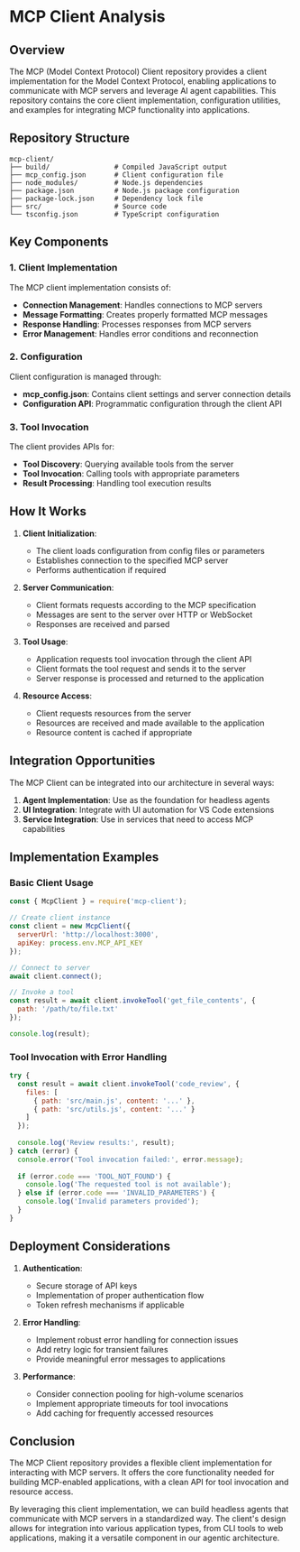 # MCP Client Analysis

## Overview

The MCP (Model Context Protocol) Client repository provides a client implementation for the Model Context Protocol, enabling applications to communicate with MCP servers and leverage AI agent capabilities. This repository contains the core client implementation, configuration utilities, and examples for integrating MCP functionality into applications.

## Repository Structure

```
mcp-client/
├── build/                # Compiled JavaScript output
├── mcp_config.json       # Client configuration file
├── node_modules/         # Node.js dependencies
├── package.json          # Node.js package configuration
├── package-lock.json     # Dependency lock file
├── src/                  # Source code
└── tsconfig.json         # TypeScript configuration
```

## Key Components

### 1. Client Implementation

The MCP client implementation consists of:

- **Connection Management**: Handles connections to MCP servers
- **Message Formatting**: Creates properly formatted MCP messages
- **Response Handling**: Processes responses from MCP servers
- **Error Management**: Handles error conditions and reconnection

### 2. Configuration

Client configuration is managed through:

- **mcp_config.json**: Contains client settings and server connection details
- **Configuration API**: Programmatic configuration through the client API

### 3. Tool Invocation

The client provides APIs for:

- **Tool Discovery**: Querying available tools from the server
- **Tool Invocation**: Calling tools with appropriate parameters
- **Result Processing**: Handling tool execution results

## How It Works

1. **Client Initialization**:
   - The client loads configuration from config files or parameters
   - Establishes connection to the specified MCP server
   - Performs authentication if required

2. **Server Communication**:
   - Client formats requests according to the MCP specification
   - Messages are sent to the server over HTTP or WebSocket
   - Responses are received and parsed

3. **Tool Usage**:
   - Application requests tool invocation through the client API
   - Client formats the tool request and sends it to the server
   - Server response is processed and returned to the application

4. **Resource Access**:
   - Client requests resources from the server
   - Resources are received and made available to the application
   - Resource content is cached if appropriate

## Integration Opportunities

The MCP Client can be integrated into our architecture in several ways:

1. **Agent Implementation**: Use as the foundation for headless agents
2. **UI Integration**: Integrate with UI automation for VS Code extensions
3. **Service Integration**: Use in services that need to access MCP capabilities

## Implementation Examples

### Basic Client Usage

```javascript
const { McpClient } = require('mcp-client');

// Create client instance
const client = new McpClient({
  serverUrl: 'http://localhost:3000',
  apiKey: process.env.MCP_API_KEY
});

// Connect to server
await client.connect();

// Invoke a tool
const result = await client.invokeTool('get_file_contents', {
  path: '/path/to/file.txt'
});

console.log(result);
```

### Tool Invocation with Error Handling

```javascript
try {
  const result = await client.invokeTool('code_review', {
    files: [
      { path: 'src/main.js', content: '...' },
      { path: 'src/utils.js', content: '...' }
    ]
  });
  
  console.log('Review results:', result);
} catch (error) {
  console.error('Tool invocation failed:', error.message);
  
  if (error.code === 'TOOL_NOT_FOUND') {
    console.log('The requested tool is not available');
  } else if (error.code === 'INVALID_PARAMETERS') {
    console.log('Invalid parameters provided');
  }
}
```

## Deployment Considerations

1. **Authentication**:
   - Secure storage of API keys
   - Implementation of proper authentication flow
   - Token refresh mechanisms if applicable

2. **Error Handling**:
   - Implement robust error handling for connection issues
   - Add retry logic for transient failures
   - Provide meaningful error messages to applications

3. **Performance**:
   - Consider connection pooling for high-volume scenarios
   - Implement appropriate timeouts for tool invocations
   - Add caching for frequently accessed resources

## Conclusion

The MCP Client repository provides a flexible client implementation for interacting with MCP servers. It offers the core functionality needed for building MCP-enabled applications, with a clean API for tool invocation and resource access.

By leveraging this client implementation, we can build headless agents that communicate with MCP servers in a standardized way. The client's design allows for integration into various application types, from CLI tools to web applications, making it a versatile component in our agentic architecture.
